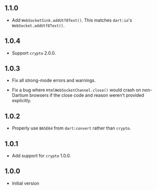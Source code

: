## 1.1.0

* Add `WebSocketSink.addUtf8Text()`. This matches `dart:io`'s
  `WebSocket.addUtf8Text()`.

## 1.0.4

* Support `crypto` 2.0.0.

## 1.0.3

* Fix all strong-mode errors and warnings.

* Fix a bug where `HtmlWebSocketChannel.close()` would crash on non-Dartium
  browsers if the close code and reason weren't provided explicitly.

## 1.0.2

* Properly use `BASE64` from `dart:convert` rather than `crypto`.

## 1.0.1

* Add support for `crypto` 1.0.0.

## 1.0.0

* Initial version
